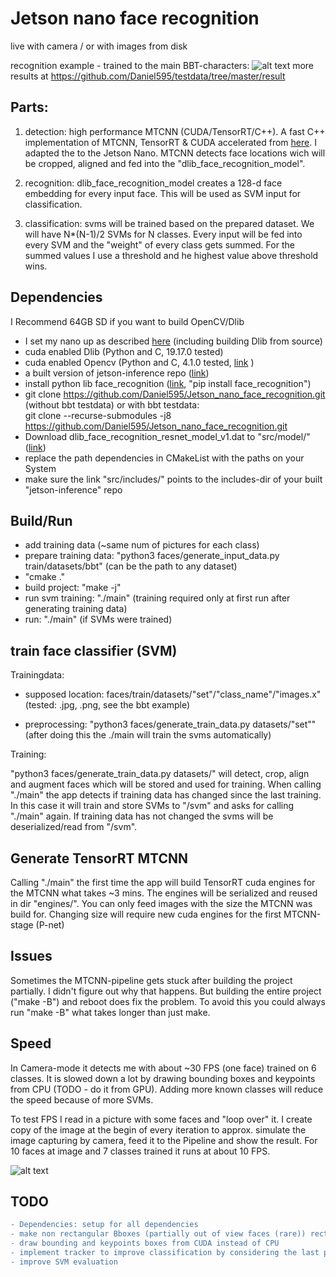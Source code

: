 # Jetson nano face recognition

live with camera / or with images from disk

recognition example - trained to the main BBT-characters:
![alt text](https://github.com/Daniel595/testdata/blob/master/result/13.png)
more results at https://github.com/Daniel595/testdata/tree/master/result


## Parts:

1. detection: high performance MTCNN  (CUDA/TensorRT/C++). A fast C++ implementation of MTCNN, TensorRT & CUDA accelerated from [here](https://github.com/PKUZHOU/MTCNN_FaceDetection_TensorRT). I adapted the to the Jetson Nano. MTCNN detects face locations wich will be cropped, aligned and fed into the "dlib_face_recognition_model". 

2. recognition: dlib_face_recognition_model creates a 128-d face embedding for every input face. This will be used as SVM input for classification.

3. classification: svms will be trained based on the prepared dataset. We will have N*(N-1)/2 SVMs for N classes. Every input will be fed into every SVM and the "weight" of every class gets summed. For the summed values I use a threshold and he highest value above threshold wins.


## Dependencies
I Recommend 64GB SD if you want to build OpenCV/Dlib

- I set my nano up as described [here](https://medium.com/@ageitgey/build-a-hardware-based-face-recognition-system-for-150-with-the-nvidia-jetson-nano-and-python-a25cb8c891fd) (including building Dlib from source)
- cuda enabled Dlib (Python and C, 19.17.0 tested)
- cuda enabled Opencv (Python and C, 4.1.0 tested, [link](https://github.com/mdegans/nano_build_opencv) )
- a built version of jetson-inference repo ([link](https://github.com/dusty-nv/jetson-inference))
- install python lib face_recognition ([link](https://pypi.org/project/face_recognition/), "pip install face_recognition")
- git clone https://github.com/Daniel595/Jetson_nano_face_recognition.git (without bbt testdata)
        or with bbt testdata:        
        git clone --recurse-submodules -j8 https://github.com/Daniel595/Jetson_nano_face_recognition.git
- Download dlib_face_recognition_resnet_model_v1.dat to "src/model/" ([link](https://github.com/davisking/dlib-models/blob/master/dlib_face_recognition_resnet_model_v1.dat.bz2))
- replace the path dependencies in CMakeList with the paths on your System
- make sure the link "src/includes/" points to the includes-dir of your built "jetson-inference" repo


## Build/Run

- add training data (~same num of pictures for each class)  
- prepare training data: "python3 faces/generate_input_data.py train/datasets/bbt" (can be the path to any dataset) 
- "cmake ."
- build project: "make -j"
- run svm training: "./main" (training required only at first run after generating training data)
- run: "./main" (if SVMs were trained)


## train face classifier (SVM) 

Trainingdata:

- supposed location: faces/train/datasets/"set"/"class_name"/"images.x"  (tested: .jpg, .png, see the bbt example)    
        
- preprocessing: "python3 faces/generate_train_data.py datasets/"set""   
                (after doing this the ./main will train the svms automatically)
    
Training:

"python3 faces/generate_train_data.py datasets/<set>" will detect, crop, align and augment faces which will be stored and used for training. When calling "./main" the app detects if training data has changed since the last training. In this case it will train and store SVMs to "/svm" and asks for calling "./main" again. If training data has not changed the svms will be deserialized/read from "/svm".

    
## Generate TensorRT MTCNN

Calling "./main" the first time the app will build TensorRT cuda engines for the MTCNN what takes ~3 mins. The engines will be serialized and reused in dir "engines/". You can only feed images with the size the MTCNN was build for. Changing size will require new cuda engines for the first MTCNN-stage (P-net)


## Issues

Sometimes the MTCNN-pipeline gets stuck after building the project partially. I didn't figure out why that happens. But building the entire project ("make -B") and reboot does fix the problem. To avoid this you could always run "make -B" what takes longer than just make.


## Speed

In Camera-mode it detects me with about ~30 FPS (one face) trained on 6 classes. It is slowed down a lot by drawing bounding boxes and keypoints from CPU (TODO - do it from GPU). Adding more known classes will reduce the speed because of more SVMs.

To test FPS I read in a picture with some faces and "loop over" it. I create copy of the image at the begin of every iteration to approx. simulate the image capturing by camera, feed it to the Pipeline and show the result. For 10 faces at image and 7 classes trained it runs at about 10 FPS.

![alt text](https://github.com/Daniel595/Jetson_nano_face_recognition/blob/master/pictures/fps/result_10.png)




## TODO
```diff
- Dependencies: setup for all dependencies
- make non rectangular Bboxes (partially out of view faces (rare)) rectangular befor resizing to keep ratio 
- draw bounding and keypoints boxes from CUDA instead of CPU
- implement tracker to improve classification by considering the last predictions for the tracked face
- improve SVM evaluation
```
